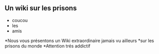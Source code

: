 ## Un wiki sur les prisons

* coucou
* les 
* amis

*Nous vous présentons un Wiki extraordinaire jamais vu ailleurs
*sur les prisons du monde
*Attention trés addictif 